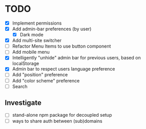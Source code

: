 # TODO

- [x] Implement permissions
- [x] Add admin-bar preferences (by user)
  - [x] Dark mode
- [x] Add multi-site switcher
- [ ] Refactor Menu Items to use button component
- [ ] Add mobile menu
- [x] Intelligently "unhide" admin bar for previous users, based on localStorage
- [x] Admin bar to respect users language preference
- [ ] Add "position" preference
- [ ] Add "color scheme" preference
- [ ] Search

## Investigate

- [ ] stand-alone npm package for decoupled setup
- [ ] ways to share auth between (sub)domains
